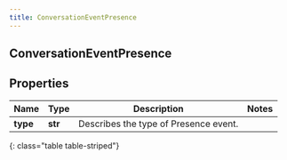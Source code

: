 ```yaml
---
title: ConversationEventPresence
---
```

## ConversationEventPresence

## Properties

|Name | Type | Description | Notes|
|------------ | ------------- | ------------- | -------------|
| **type** | **str** | Describes the type of Presence event. | |
{: class="table table-striped"}


